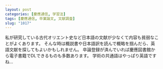 ```yaml
---
layout: post
categories: [慶應通信, 学習法]
tags: [慶應通信, 卒業論文, 文献調査]
slug: "1017"
---
```

私が研究している古代オリエント史など日本語の文献が少なくて内容も貧弱なことがよくあります。
そんな時は概説書や日本語訳を読んで概略を掴んだら、英語文献を探してもよいかもしれません。
卒論登録が済んでいれば慶應図書館から電子書籍でDLできるものも多数あります。
学術の共通語はやっぱり英語ですね…